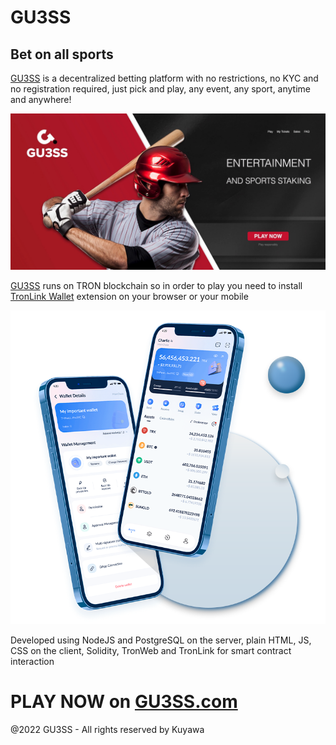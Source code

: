 # GU3SS
## Bet on all sports

[GU3SS](https://gu3ss.com) is a decentralized betting platform with no restrictions, no KYC and no registration required, just pick and play, any event, any sport, anytime and anywhere!

![GU3SS](media/main.jpg)

[GU3SS](https://gu3ss.com) runs on TRON blockchain so in order to play you need to install [TronLink Wallet](https://www.tronlink.org) extension on your browser or your mobile

![TronLink](media/tronlink.png)

Developed using NodeJS and PostgreSQL on the server, plain HTML, JS, CSS on the client, Solidity, TronWeb and TronLink for smart contract interaction

# PLAY NOW on [GU3SS.com](https://gu3ss.com)

@2022 GU3SS - All rights reserved by Kuyawa